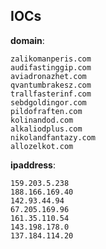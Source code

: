 
## IOCs

__domain__:

```text
zalikomanperis.com
audifastinggip.com
aviadronazhet.com
qvantumbrakesz.com
trallfasterinf.com
sebdgoldingor.com
pildofraften.com
kolinandod.com
alkaliodplus.com
nikolandfantazy.com
allozelkot.com
```
__ipaddress__:

```text
159.203.5.238
188.166.169.40
142.93.44.94
67.205.169.96
161.35.110.54
143.198.178.0
137.184.114.20
```